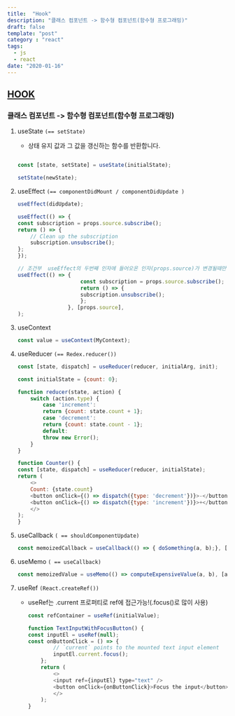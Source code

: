 ```yaml
---
title:  "Hook"
description: "클래스 컴포넌트 -> 함수형 컴포넌트(함수형 프로그래밍)"
draft: false
template: "post"
category : "react"
tags:
  - js
  - react
date: "2020-01-16"
---
```

## [HOOK](https://ko.reactjs.org/docs/hooks-intro.html)

###  클래스 컴포넌트 -> 함수형 컴포넌트(함수형 프로그래밍)

1. useState `(== setState)`
    - 상태 유지 값과 그 값을 갱신하는 함수를 반환합니다.

    ```js

    const [state, setState] = useState(initialState);

    setState(newState);
    ```

2. useEffect `(== componentDidMount / componentDidUpdate )`

    ```js
    useEffect(didUpdate);

    useEffect(() => {
    const subscription = props.source.subscribe();
    return () => {
        // Clean up the subscription
        subscription.unsubscribe();
    };
    });

    // 조건부  useEffect의 두번째 인자에 들어오온 인자(props.source)가 변경될때만 작동
    useEffect(() => {
                        const subscription = props.source.subscribe();
                        return () => {
                        subscription.unsubscribe();
                        };
                    }, [props.source],
    );
    ```
3. useContext

    ```js
    const value = useContext(MyContext);
    ```
4. useReducer `(== Redex.reducer())`

    ```js
    const [state, dispatch] = useReducer(reducer, initialArg, init);

    const initialState = {count: 0};

    function reducer(state, action) {
        switch (action.type) {
            case 'increment':
            return {count: state.count + 1};
            case 'decrement':
            return {count: state.count - 1};
            default:
            throw new Error();
        }
    }

    function Counter() {
    const [state, dispatch] = useReducer(reducer, initialState);
    return (
        <>
        Count: {state.count}
        <button onClick={() => dispatch({type: 'decrement'})}>-</button>
        <button onClick={() => dispatch({type: 'increment'})}>+</button>
        </>
    );
    }

    ```
5. useCallback `( == shouldComponentUpdate)`

    ```js
    const memoizedCallback = useCallback(() => { doSomething(a, b);}, [a, b]);
    ```
6. useMemo `( == useCallback)`

    ```js
    const memoizedValue = useMemo(() => computeExpensiveValue(a, b), [a, b]);
    ```
7. useRef `(React.createRef())`
    - useRef는 .current 프로퍼티로 ref에 접근가능!(.focus()로 많이 사용)

        ```js
        const refContainer = useRef(initialValue);

        function TextInputWithFocusButton() {
        const inputEl = useRef(null);
        const onButtonClick = () => {
                // `current` points to the mounted text input element
                inputEl.current.focus();
            };
            return (
                <>
                <input ref={inputEl} type="text" />
                <button onClick={onButtonClick}>Focus the input</button>
                </>
            );
        }
        ```



